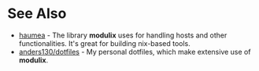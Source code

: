 # See Also

- [haumea](https://github.com/nix-community/haumea) - The library **modulix** uses for handling hosts and other functionalities. It's great for building nix-based tools.
- [anders130/dotfiles](https://github.com/anders130/dotfiles) - My personal dotfiles, which make extensive use of **modulix**.
